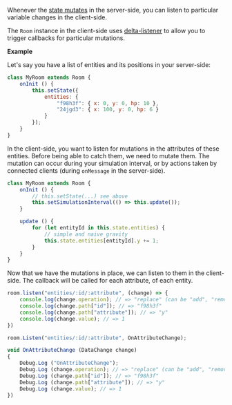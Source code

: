 Whenever the [state mutates](Room-state) in the server-side, you can listen to particular variable changes in the client-side.

The `Room` instance in the client-side uses [delta-listener](https://github.com/endel/delta-listener) to allow you to trigger callbacks for particular mutations.

**Example**

Let's say you have a list of entities and its positions in your server-side:

```javascript
class MyRoom extends Room {
    onInit () {
        this.setState({
            entities: {
                "f98h3f": { x: 0, y: 0, hp: 10 },
                "24jgd3": { x: 100, y: 0, hp: 6 }
            }
        });
    }
}
```

In the client-side, you want to listen for mutations in the attributes of these entities. Before being able to catch them, we need to mutate them. The mutation can occur during your simulation interval, or by actions taken by connected clients (during `onMessage` in the server-side).

```javascript
class MyRoom extends Room {
    onInit () {
        // this.setState(...) see above
        this.setSimulationInterval(() => this.update());
    }

    update () {
        for (let entityId in this.state.entities) {
            // simple and naive gravity
            this.state.entities[entityId].y += 1;
        }
    }
}
```

Now that we have the mutations in place, we can listen to them in the client-side. The callback will be called for each attribute, of each entity.

```javascript fct_label="JavaScript"
room.listen("entities/:id/:attribute", (change) => {
    console.log(change.operation); // => "replace" (can be "add", "remove" or "replace")
    console.log(change.path["id"]); // => "f98h3f"
    console.log(change.path["attribute"]); // => "y"
    console.log(change.value); // => 1
})
```

```javascript fct_label="C#"
room.Listen("entities/:id/:attribute", OnAttributeChange);

void OnAttributeChange (DataChange change)
{
    Debug.Log ("OnAttributeChange");
    Debug.Log (change.operation); // => "replace" (can be "add", "remove" or "replace")
    Debug.Log (change.path["id"]); // => "f98h3f"
    Debug.Log (change.path["attribute"]); // => "y"
    Debug.Log (change.value); // => 1
})
```